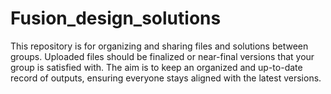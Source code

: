 # Fusion_design_solutions
This repository is for organizing and sharing files and solutions between groups. Uploaded files should be finalized or near-final versions that your group is satisfied with. The aim is to keep an organized and up-to-date record of outputs, ensuring everyone stays aligned with the latest versions.
